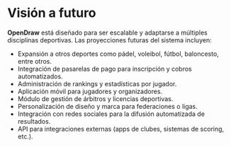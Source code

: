 # Visión a futuro

**OpenDraw** está diseñado para ser escalable y adaptarse a múltiples disciplinas deportivas. Las proyecciones futuras del sistema incluyen:

- Expansión a otros deportes como pádel, voleibol, fútbol, baloncesto, entre otros.  
- Integración de pasarelas de pago para inscripción y cobros automatizados.  
- Administración de rankings y estadísticas por jugador.  
- Aplicación móvil para jugadores y organizadores.  
- Módulo de gestión de árbitros y licencias deportivas.  
- Personalización de diseño y marca para federaciones o ligas.  
- Integración con redes sociales para la difusión automatizada de resultados.  
- API para integraciones externas (apps de clubes, sistemas de scoring, etc.).